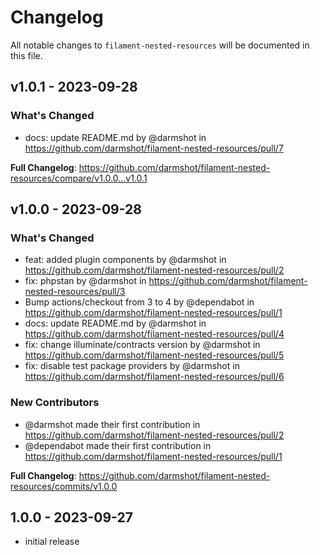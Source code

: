 # Changelog

All notable changes to `filament-nested-resources` will be documented in this file.

## v1.0.1 - 2023-09-28

### What's Changed

- docs: update README.md by @darmshot in https://github.com/darmshot/filament-nested-resources/pull/7

**Full Changelog**: https://github.com/darmshot/filament-nested-resources/compare/v1.0.0...v1.0.1

## v1.0.0 - 2023-09-28

### What's Changed

- feat: added plugin components by @darmshot in https://github.com/darmshot/filament-nested-resources/pull/2
- fix: phpstan by @darmshot in https://github.com/darmshot/filament-nested-resources/pull/3
- Bump actions/checkout from 3 to 4 by @dependabot in https://github.com/darmshot/filament-nested-resources/pull/1
- docs: update README.md by @darmshot in https://github.com/darmshot/filament-nested-resources/pull/4
- fix: change illuminate/contracts version by @darmshot in https://github.com/darmshot/filament-nested-resources/pull/5
- fix: disable test package providers by @darmshot in https://github.com/darmshot/filament-nested-resources/pull/6

### New Contributors

- @darmshot made their first contribution in https://github.com/darmshot/filament-nested-resources/pull/2
- @dependabot made their first contribution in https://github.com/darmshot/filament-nested-resources/pull/1

**Full Changelog**: https://github.com/darmshot/filament-nested-resources/commits/v1.0.0

## 1.0.0 - 2023-09-27

- initial release
